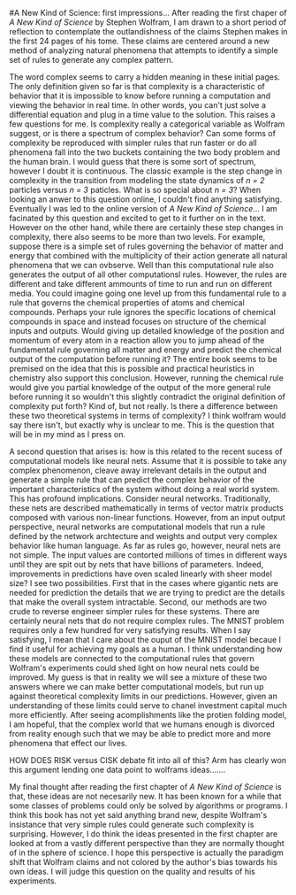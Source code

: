 #A New Kind of Science: first impressions...
After reading the first chaper of *A New Kind of Science* by Stephen Wolfram, I am drawn to a short period of reflection to contemplate the outlandishness of the claims Stephen makes in the first 24 pages of his tome. These claims are centered around a new method of analyzing natural phenomena that attempts to identify a simple set of rules to generate any complex pattern. 

The word complex seems to carry a hidden meaning in these initial pages. The only definition given so far is that complexity is a characteristic of behavior that it is impossible to know before running a computation and viewing the behavior in real time. In other words, you can't just solve a differential equation and plug in a time value to the solution. This raises a few questions for me. Is complexity really a categorical variable as Wolfram suggest, or is there a spectrum of complex behavior? Can some forms of complexity be reproduced with simpler rules that run faster or do all phenomena fall into the two buckets containing the two body problem and the human brain. I would guess that there is some sort of spectrum, however I doubt it is continuous. The classic example is the step change in complexity in the transition from modeling the state dynamics of *n = 2* particles versus *n = 3* paticles. What is so special about *n = 3*? When looking an anwer to this question online, I couldn't find anything satisfying. Eventually I was led to the online version of *A New Kind of Science*... I am facinated by this question and excited to get to it further on in the text. However on the other hand, while there are certainly these step changes in complexity, there also seems to be more than two levels. For example, suppose there is a simple set of rules governing the behavior of matter and energy that combined with the multiplicity of their action generate all natural phenomena that we can ovbserve. Well than this computational rule also generates the output of all other computationsl rules. However, the rules are different and take different ammounts of time to run and run on different media. You could imagine going one level up from this fundamental rule to a rule that governs the chemical properties of atoms and chemical compounds. Perhaps your rule ignores the specific locations of chemical compounds in space and instead focuses on structure of the chemical inputs and outputs. Would giving up detailed knowledge of the position and momentum of every atom in a reaction allow you to jump ahead of the fundamental rule governing all matter and energy and predict the chemical output of the computation before running it? The entire book seems to be premised on the idea that this is possible and practical heuristics in chemistry also support this conclusion. However, running the chemical rule would give you partial knowledge of the output of the more general rule before running it so wouldn't this slightly contradict the original definition of complexity put forth? Kind of, but not really. Is there a difference between these two theoretical systems in terms of complexity? I think wolfram would say there isn't, but exactly why is unclear to me. This is the question that will be in my mind as I press on.

A second question that arises is: how is this related to the recent sucess of computational models like neural nets. Assume that it is possible to take any complex phenomenon, cleave away irrelevant details in the output and generate a simple rule that can predict the complex behavior of the important characteristics of the system without doing a real world system. This has profound implications. Consider neural networks. Traditionally, these nets are described mathematically in terms of vector matrix products composed with various non-linear functions. However, from an input output perspective, neural networks are computational models that run a rule defined by the network archtecture and weights and output very complex behavior like human language. As far as rules go, however, neural nets are not simple. The input values are contorted millions of times in different ways until they are spit out by nets that have billions of parameters. Indeed, improvements in predictions have oven scaled linearly with sheer model size? I see two possibilities. First that in the cases where gigantic nets are needed for prediction the details that we are trying to predict are the details that make the overall system intractable. Second, our methods are two crude to reverse engineer simpler rules for these systems. There are certainly neural nets that do not require complex rules. The MNIST problem requires only a few hundred for very satisfying results. When I say satisfying, I mean that I care about the ouput of the MNIST model becaue I find it useful for achieving my goals as a human. I think understanding how these models are connected to the computational rules that govern Wolfram's experiments could shed light on how neural nets could be improved. My guess is that in reality we will see a mixture of these two answers where we can make better computational models, but run up against theoretical complexity limits in our predictions. However, given an understanding of these limits could serve to chanel investment capital much more efficiently. After seeing acomplishments like the protien folding model, I am hopeful, that the complex world that we humans enough is divorced from reality enough such that we may be able to predict more and more phenomena that effect our lives. 

HOW DOES RISK versus CISK debate fit into all of this? Arm has clearly won this argument lending one data point to wolframs ideas.......

My final thought after reading the first chapter of *A New Kind of Science* is that, these ideas are not necesarily new. It has been known for a while that some classes of problems could only be solved by algorithms or programs. I think this book has not yet said anything brand new, despite Wolfram's insistance that very simple rules could generate such complexity is surprising. However, I do think the ideas presented in the first chapter are looked at from a vastly different perspective than they are normally thought of in the sphere of science. I hope this perspective is actually the paradigm shift that Wolfram claims and not colored by the author's bias towards his own ideas. I will judge this question on the quality and results of his experiments.